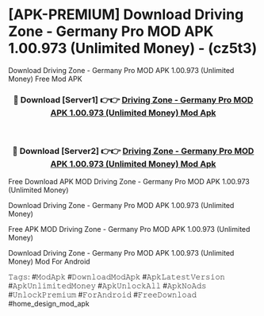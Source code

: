 # [APK-PREMIUM] Download Driving Zone - Germany Pro MOD APK 1.00.973 (Unlimited Money) - (cz5t3)
Download Driving Zone - Germany Pro MOD APK 1.00.973 (Unlimited Money) Free Mod APK

<div align="center">
<h3>🔴 Download [Server1] 👉👉 <a href="https://apk-comot.site?title=Driving_Zone_-_Germany_Pro_MOD_APK_1.00.973_(Unlimited_Money)">Driving Zone - Germany Pro MOD APK 1.00.973 (Unlimited Money) Mod Apk</a></h3><br>

<h3>🔴 Download [Server2] 👉👉 <a href="https://apk-comot.site?title=Driving_Zone_-_Germany_Pro_MOD_APK_1.00.973_(Unlimited_Money)">Driving Zone - Germany Pro MOD APK 1.00.973 (Unlimited Money) Mod Apk</a></h3>
</div>


Free Download APK MOD Driving Zone - Germany Pro MOD APK 1.00.973 (Unlimited Money)

Download Driving Zone - Germany Pro MOD APK 1.00.973 (Unlimited Money) 

Free APK MOD Driving Zone - Germany Pro MOD APK 1.00.973 (Unlimited Money) 

Download Driving Zone - Germany Pro MOD APK 1.00.973 (Unlimited Money) Mod For Android

𝚃𝚊𝚐𝚜: #𝙼𝚘𝚍𝙰𝚙𝚔 #𝙳𝚘𝚠𝚗𝚕𝚘𝚊𝚍𝙼𝚘𝚍𝙰𝚙𝚔 #𝙰𝚙𝚔𝙻𝚊𝚝𝚎𝚜𝚝𝚅𝚎𝚛𝚜𝚒𝚘𝚗 #𝙰𝚙𝚔𝚄𝚗𝚕𝚒𝚖𝚒𝚝𝚎𝚍𝙼𝚘𝚗𝚎𝚢 #𝙰𝚙𝚔𝚄𝚗𝚕𝚘𝚌𝚔𝙰𝚕𝚕 #𝙰𝚙𝚔𝙽𝚘𝙰𝚍𝚜 #𝚄𝚗𝚕𝚘𝚌𝚔𝙿𝚛𝚎𝚖𝚒𝚞𝚖 #𝙵𝚘𝚛𝙰𝚗𝚍𝚛𝚘𝚒𝚍 #𝙵𝚛𝚎𝚎𝙳𝚘𝚠𝚗𝚕𝚘𝚊𝚍 #home_design_mod_apk